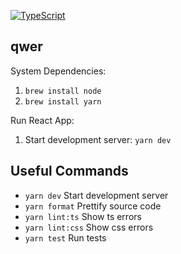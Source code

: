 [![TypeScript](https://badges.frapsoft.com/typescript/version/typescript-next.svg?v=101)](https://www.typescriptlang.org/)

## qwer

System Dependencies:

1. `brew install node`
2. `brew install yarn`

Run React App:

1. Start development server: `yarn dev`

## Useful Commands

- `yarn dev` Start development server
- `yarn format` Prettify source code
- `yarn lint:ts` Show ts errors
- `yarn lint:css` Show css errors
- `yarn test` Run tests
